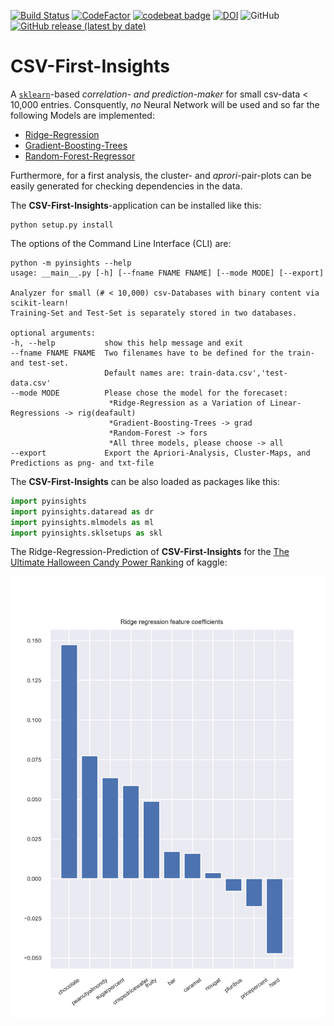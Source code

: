 [![Build Status](https://travis-ci.com/Anselmoo/csv_first_insight.svg?branch=master)](https://travis-ci.com/Anselmoo/csv_first_insight)
[![CodeFactor](https://www.codefactor.io/repository/github/anselmoo/csv_first_insight/badge)](https://www.codefactor.io/repository/github/anselmoo/csv_first_insight)
[![codebeat badge](https://codebeat.co/badges/7cfcb1a6-8106-4022-bf22-575f2171c1fc)](https://codebeat.co/projects/github-com-anselmoo-csv_first_insight-master)
[![DOI](https://zenodo.org/badge/207603311.svg)](https://zenodo.org/badge/latestdoi/207603311)
![GitHub](https://img.shields.io/github/license/Anselmoo/csv_first_insight)
[![GitHub release (latest by date)](https://img.shields.io/github/v/release/Anselmoo/csv_first_insight)](https://github.com/Anselmoo/csv_first_insight/releases)
# CSV-First-Insights
A [`sklearn`](https://scikit-learn.org/stable/index.html)-based *correlation- and prediction-maker* for small csv-data < 10,000 entries. Consquently, *no* Neural Network will be used and so far the following Models are implemented:

- [Ridge-Regression](https://scikit-learn.org/stable/modules/generated/sklearn.linear_model.Ridge.html)
- [Gradient-Boosting-Trees](https://scikit-learn.org/stable/modules/generated/sklearn.ensemble.GradientBoostingRegressor.html)
- [Random-Forest-Regressor](https://scikit-learn.org/stable/modules/generated/sklearn.ensemble.RandomForestRegressor.html)

Furthermore, for a first analysis, the cluster- and *aprori*-pair-plots can be easily generated for checking dependencies in the data.

The **CSV-First-Insights**-application can be installed like this:

    python setup.py install
 
The options of the Command Line Interface (CLI) are:

    python -m pyinsights --help
    usage: __main__.py [-h] [--fname FNAME FNAME] [--mode MODE] [--export]

    Analyzer for small (# < 10,000) csv-Databases with binary content via scikit-learn! 
    Training-Set and Test-Set is separately stored in two databases.

    optional arguments:
    -h, --help           show this help message and exit
    --fname FNAME FNAME  Two filenames have to be defined for the train- and test-set. 
                         Default names are: train-data.csv','test-data.csv'
    --mode MODE          Please chose the model for the forecaset: 
                          *Ridge-Regression as a Variation of Linear-Regressions -> rig(deafault) 
                          *Gradient-Boosting-Trees -> grad 
                          *Random-Forest -> fors 
                          *All three models, please choose -> all
    --export             Export the Apriori-Analysis, Cluster-Maps, and Predictions as png- and txt-file

The **CSV-First-Insights** can be also loaded as packages like this:
```python
import pyinsights
import pyinsights.dataread as dr
import pyinsights.mlmodels as ml
import pyinsights.sklsetups as skl
```

The Ridge-Regression-Prediction of **CSV-First-Insights** for the [The Ultimate Halloween Candy Power Ranking](https://www.kaggle.com/fivethirtyeight/the-ultimate-halloween-candy-power-ranking) of kaggle:

![](https://github.com/Anselmoo/csv_first_insight/blob/master/docs/DecissionBar_ridge_reg_prediction.png)
